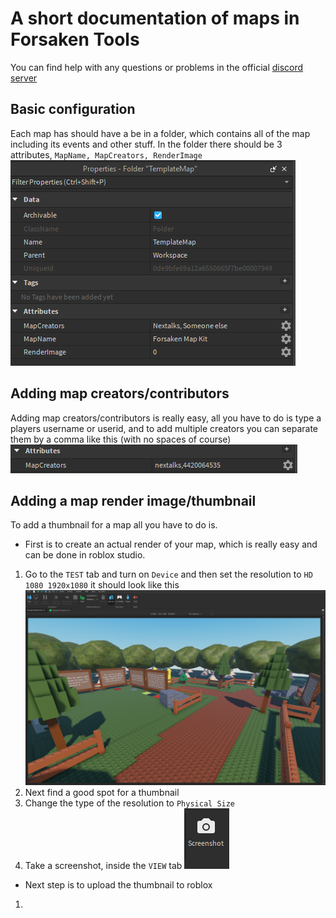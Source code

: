 # A short documentation of maps in Forsaken Tools

You can find help with any questions or problems in the official [discord server](https://youtu.be/xvFZjo5PgG0?list=RDxvFZjo5PgG0)

## Basic configuration

Each map has should have a be in a folder, which contains all of the map including its events and other stuff. In the folder there should be 3 attributes, ``MapName, MapCreators, RenderImage``
![alt text](https://github.com/nextalksv2/Forsaken-Tools/blob/main/MiscAssets/MapAttributes.png?raw=true)

## Adding map creators/contributors

Adding map creators/contributors is really easy, all you have to do is type a players username or userid, and to add multiple creators you can separate them by a comma like this (with no spaces of course)
![alt text](https://github.com/nextalksv2/Forsaken-Tools/blob/main/MiscAssets/MapCreators.png?raw=true)

## Adding a map render image/thumbnail

To add a thumbnail for a map all you have to do is.
- First is to create an actual render of your map, which is really easy and can be done in roblox studio.
1. Go to the `TEST` tab and turn on `Device` and then set the resolution to `HD 1080 1920x1080` it should look like this
![alt text](https://github.com/nextalksv2/Forsaken-Tools/blob/main/MiscAssets/MapRenderStep1.png?raw=true)
2. Next find a good spot for a thumbnail
3. Change the type of the resolution to `Physical Size`
4. Take a screenshot, inside the `VIEW` tab
![alt text](https://github.com/nextalksv2/Forsaken-Tools/blob/main/MiscAssets/ScreenshotButton.png?raw=true)
- Next step is to upload the thumbnail to roblox
1. 
